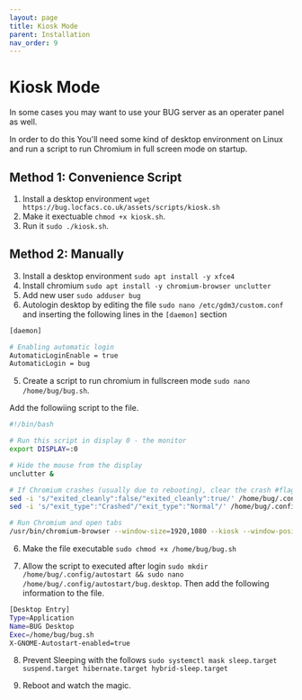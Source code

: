 ```yaml
---
layout: page
title: Kiosk Mode
parent: Installation
nav_order: 9
---
```


# Kiosk Mode

In some cases you may want to use your BUG server as an operater panel as well.

In order to do this You'll need some kind of desktop environment on Linux and run a script to run Chromium in full screen mode on startup.

## Method 1: Convenience Script

1. Install a desktop environment `wget https://bug.locfacs.co.uk/assets/scripts/kiosk.sh`
2. Make it exectuable `chmod +x kiosk.sh`.
3. Run it `sudo ./kiosk.sh`.

## Method 2: Manually

3. Install a desktop environment `sudo apt install -y xfce4`
4. Install chromium `sudo apt install -y chromium-browser unclutter`
5. Add new user `sudo adduser bug`
6. Autologin desktop by editing the file `sudo nano /etc/gdm3/custom.conf` and inserting the following lines in the `[daemon]` section

```bash
[daemon]

# Enabling automatic login
AutomaticLoginEnable = true
AutomaticLogin = bug
```

5. Create a script to run chromium in fullscreen mode `sudo nano /home/bug/bug.sh`.

Add the followiing script to the file.

```bash
#!/bin/bash

# Run this script in display 0 - the monitor
export DISPLAY=:0

# Hide the mouse from the display
unclutter &

# If Chromium crashes (usually due to rebooting), clear the crash #flag so we don't have the annoying warning bar
sed -i 's/"exited_cleanly":false/"exited_cleanly":true/' /home/bug/.config/chromium/Default/Preferences
sed -i 's/"exit_type":"Crashed"/"exit_type":"Normal"/' /home/bug/.config/chromium/Default/Preferences

# Run Chromium and open tabs
/usr/bin/chromium-browser --window-size=1920,1080 --kiosk --window-position=0,0 http://127.0.0.1 &
```

6. Make the file executable `sudo chmod +x /home/bug/bug.sh`

7. Allow the script to executed after login `sudo mkdir /home/bug/.config/autostart && sudo nano /home/bug/.config/autostart/bug.desktop`. Then add the following information to the file.

```bash
[Desktop Entry]
Type=Application
Name=BUG Desktop
Exec=/home/bug/bug.sh
X-GNOME-Autostart-enabled=true
```

8. Prevent Sleeping with the follows `sudo systemctl mask sleep.target suspend.target hibernate.target hybrid-sleep.target`

9. Reboot and watch the magic.
